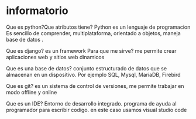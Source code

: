 # informatorio
Que es python?Que atributos tiene?
Python es un lenguaje de programacion
Es sencillo de comprender, multiplataforma, orientado a objetos, maneja base de datos .

Que es django? es un framework
Para que me sirve? me permite crear aplicaciones web y sitios web dinamicos

Que es una base de datos? conjunto estructurado de datos que se almacenan en un dispositivo. Por ejemplo SQL, Mysql, MariaDB, Firebird


Que es git? es un sistema de control de versiones,  me permite trabajar en modo offline y online

Que es un IDE? Entorno de desarrollo integrado. programa de ayuda al programador para escribir codigo.  en este caso usamos visual studio code
